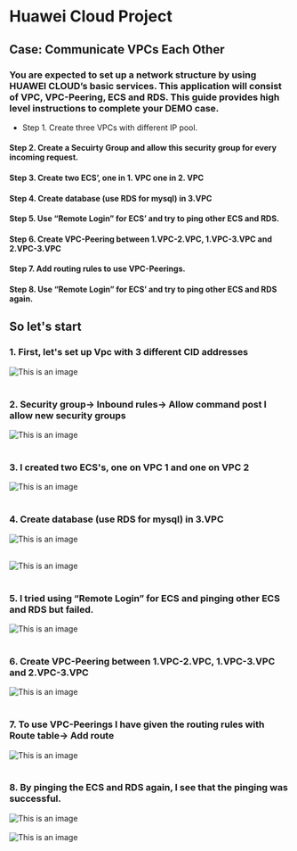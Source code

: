 # Huawei Cloud Project

## Case: Communicate VPCs Each Other
### You are expected to set up a network structure by using HUAWEI CLOUD’s basic services. This application will consist of VPC, VPC-Peering, ECS and RDS. This guide provides high level instructions to complete your DEMO case.

- Step 1. Create three VPCs with different IP pool.

#### Step 2. Create a Secuirty Group and allow this security group for every incoming request.

#### Step 3. Create two ECS’, one in 1. VPC one in 2. VPC

#### Step 4. Create database (use RDS for mysql) in 3.VPC

#### Step 5. Use “Remote Login” for ECS’ and try to ping other ECS and RDS.

#### Step 6. Create VPC-Peering between 1.VPC-2.VPC, 1.VPC-3.VPC and 2.VPC-3.VPC

#### Step 7. Add routing rules to use VPC-Peerings.

#### Step 8. Use “Remote Login” for ECS’ and try to ping other ECS and RDS again.
##
##  So let's start

### 1. First, let's set up Vpc with 3 different CID addresses

![This is an image](https://github.com/enessoztrk/Huawei_Cloud_Project/blob/main/img/2.png?raw=true)<br/><br/>

### 2. Security group-> Inbound rules-> Allow command post I allow new security groups

![This is an image](https://github.com/enessoztrk/Huawei_Cloud_Project/blob/main/img/3.png?raw=true)<br/><br/>

### 3. I created two ECS's, one on VPC 1 and one on VPC 2

![This is an image](https://github.com/enessoztrk/Huawei_Cloud_Project/blob/main/img/5.png?raw=true)<br/><br/>

### 4. Create database (use RDS for mysql) in 3.VPC

![This is an image](https://github.com/enessoztrk/Huawei_Cloud_Project/blob/main/img/4.png?raw=true)<br/><br/>

![This is an image](https://github.com/enessoztrk/Huawei_Cloud_Project/blob/main/img/6.png?raw=true)<br/><br/>

### 5. I tried using “Remote Login” for ECS and pinging other ECS and RDS but failed.

![This is an image](https://github.com/enessoztrk/Huawei_Cloud_Project/blob/main/img/8.png?raw=true)<br/><br/>

### 6. Create VPC-Peering between 1.VPC-2.VPC, 1.VPC-3.VPC and 2.VPC-3.VPC

![This is an image](https://github.com/enessoztrk/Huawei_Cloud_Project/blob/main/img/9.png?raw=true)<br/><br/>

### 7. To use VPC-Peerings I have given the routing rules with Route table-> Add route

![This is an image](https://github.com/enessoztrk/Huawei_Cloud_Project/blob/main/img/10.png?raw=true)<br/><br/>

### 8. By pinging the ECS and RDS again, I see that the pinging was successful.

![This is an image](https://github.com/enessoztrk/Huawei_Cloud_Project/blob/main/img/11.png?raw=true)<br/><br/>
![This is an image](https://github.com/enessoztrk/Huawei_Cloud_Project/blob/main/img/12.png?raw=true)<br/><br/>

